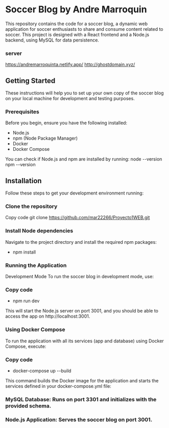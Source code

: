 # Soccer Blog by Andre Marroquin

This repository contains the code for a soccer blog, a dynamic web application for soccer enthusiasts to share and consume content related to soccer. This project is designed with a React frontend and a Node.js backend, using MySQL for data persistence.

### server

https://andremarroquinta.netlify.app/
http://ghostdomain.xyz/
## Getting Started

These instructions will help you to set up your own copy of the soccer blog on your local machine for development and testing purposes.

### Prerequisites

Before you begin, ensure you have the following installed:
- Node.js
- npm (Node Package Manager)
- Docker
- Docker Compose

You can check if Node.js and npm are installed by running:
node --version
npm --version

## Installation
Follow these steps to get your development environment running:

### Clone the repository
Copy code
git clone https://github.com/mar22266/Proyecto1WEB.git

### Install Node dependencies
Navigate to the project directory and install the required npm packages:
- npm install

### Running the Application
Development Mode
To run the soccer blog in development mode, use:

### Copy code
- npm run dev
  
This will start the Node.js server on port 3001, and you should be able to access the app on http://localhost:3001.

### Using Docker Compose
To run the application with all its services (app and database) using Docker Compose, execute:

### Copy code
- docker-compose up --build
  
This command builds the Docker image for the application and starts the services defined in your docker-compose.yml file:

### MySQL Database: Runs on port 3301 and initializes with the provided schema.
### Node.js Application: Serves the soccer blog on port 3001.
